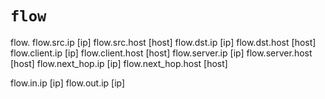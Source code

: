 # `flow`

flow.
flow.src.ip [ip]
flow.src.host [host]
flow.dst.ip [ip]
flow.dst.host [host]
flow.client.ip [ip]
flow.client.host [host]
flow.server.ip [ip]
flow.server.host [host]
flow.next_hop.ip [ip]
flow.next_hop.host [host]

flow.in.ip [ip]
flow.out.ip [ip]
